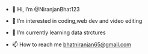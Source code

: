 - 👋 Hi, I’m @NiranjanBhat123
- 👀 I’m interested in coding,web dev and video editing
   
- 🌱 I’m currently learning data strctures 
- 📫 How to reach me bhatniranjan65@gmail.com

<!---
NiranjanBhat123/NiranjanBhat123 is a ✨ special ✨ repository because its `README.md` (this file) appears on your GitHub profile.
You can click the Preview link to take a look at your changes.
--->
